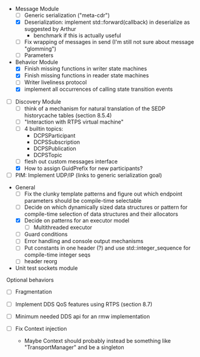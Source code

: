 

- Message Module
  - [ ] Generic serialization ("meta-cdr")
  - [x] Deserialization: implement std::forward(callback) in deserialize as suggested by Arthur
    - benchmark if this is actually useful
  - [ ] Fix wrapping of messages in send (I'm still not sure about message "glomming")
  - [ ] Parameters
- Behavior Module
  - [x] Finish missing functions in writer state machines
  - [x] Finish missing functions in reader state machines
  - [ ] Writer liveliness protocol
  - [x] implement all occurrences of calling state transition events

- [ ] Discovery Module
  - [ ] think of a mechanism for natural translation of the SEDP historycache tables (section 8.5.4)
  - [ ] "Interaction with RTPS virtual machine"
  - [ ] 4 builtin topics:
    - DCPSParticipant
    - DCPSSubscription
    - DCPSPublication
    - DCPSTopic
  - [ ] flesh out custom messages interface
  - [x] How to assign GuidPrefix for new participants?

- [ ] PIM: Implement UDP/IP (links to generic serialization goal)

- General
  - [ ] Fix the clunky template patterns and figure out which endpoint parameters should be compile-time selectable
  - [ ] Decide on which dynamically sized data structures or pattern for compile-time selection of data structures and their allocators
  - [x] Decide on patterns for an executor model
    - [ ] Multithreaded executor
  - [ ] Guard conditions
  - [ ] Error handling and console output mechanisms
  - [ ] Put constants in one header (?) and use std::integer_sequence for compile-time integer seqs
  - [ ] header reorg

- Unit test sockets module

Optional behaviors
  - [ ] Fragmentation
  - [ ] Implement DDS QoS features using RTPS (section 8.7)

- [ ] Minimum needed DDS api for an rmw implementation


- [ ] Fix Context injection
  - Maybe Context should probably instead be something like "TransportManager" and be a singleton

